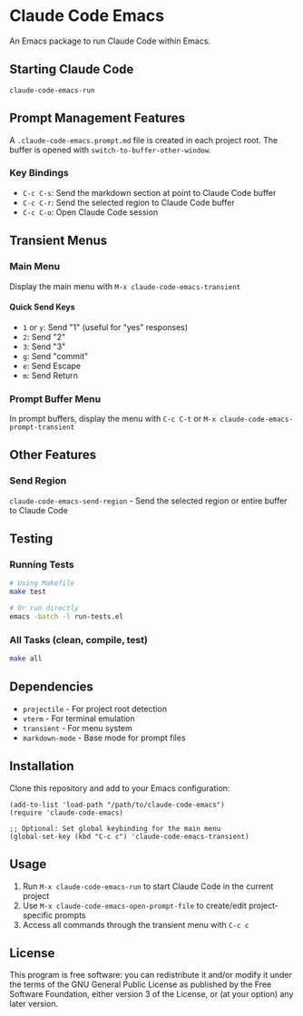 # Claude Code Emacs

An Emacs package to run Claude Code within Emacs.

## Starting Claude Code
`claude-code-emacs-run`

## Prompt Management Features
A `.claude-code-emacs.prompt.md` file is created in each project root.
The buffer is opened with `switch-to-buffer-other-window`.

### Key Bindings
- `C-c C-s`: Send the markdown section at point to Claude Code buffer
- `C-c C-r`: Send the selected region to Claude Code buffer
- `C-c C-o`: Open Claude Code session

## Transient Menus
### Main Menu
Display the main menu with `M-x claude-code-emacs-transient`

#### Quick Send Keys
- `1` or `y`: Send "1" (useful for "yes" responses)
- `2`: Send "2"
- `3`: Send "3"
- `g`: Send "commit"
- `e`: Send Escape
- `m`: Send Return

### Prompt Buffer Menu
In prompt buffers, display the menu with `C-c C-t` or `M-x claude-code-emacs-prompt-transient`

## Other Features
### Send Region
`claude-code-emacs-send-region` - Send the selected region or entire buffer to Claude Code

## Testing
### Running Tests
```bash
# Using Makefile
make test

# Or run directly
emacs -batch -l run-tests.el
```

### All Tasks (clean, compile, test)
```bash
make all
```

## Dependencies
- `projectile` - For project root detection
- `vterm` - For terminal emulation
- `transient` - For menu system
- `markdown-mode` - Base mode for prompt files

## Installation
Clone this repository and add to your Emacs configuration:

```elisp
(add-to-list 'load-path "/path/to/claude-code-emacs")
(require 'claude-code-emacs)

;; Optional: Set global keybinding for the main menu
(global-set-key (kbd "C-c c") 'claude-code-emacs-transient)
```

## Usage
1. Run `M-x claude-code-emacs-run` to start Claude Code in the current project
2. Use `M-x claude-code-emacs-open-prompt-file` to create/edit project-specific prompts
3. Access all commands through the transient menu with `C-c c`

## License
This program is free software: you can redistribute it and/or modify
it under the terms of the GNU General Public License as published by
the Free Software Foundation, either version 3 of the License, or
(at your option) any later version.